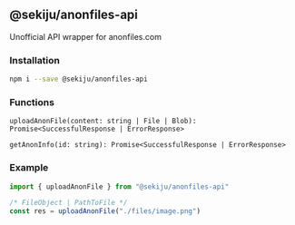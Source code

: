 ## @sekiju/anonfiles-api
Unofficial API wrapper for anonfiles.com

### Installation
```bash
npm i --save @sekiju/anonfiles-api
```
### Functions
```
uploadAnonFile(content: string | File | Blob): Promise<SuccessfulResponse | ErrorResponse>
    
getAnonInfo(id: string): Promise<SuccessfulResponse | ErrorResponse> 
```

### Example
```javascript
import { uploadAnonFile } from "@sekiju/anonfiles-api"

/* FileObject | PathToFile */
const res = uploadAnonFile("./files/image.png")
```